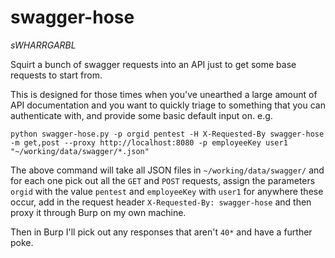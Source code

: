# swagger-hose

*sWHARRGARBL*

Squirt a bunch of swagger requests into an API just to get some base requests to start from.

This is designed for those times when you've unearthed a large amount of API documentation and you want to quickly triage to something that you can authenticate with, and provide some basic default input on. e.g.

```
python swagger-hose.py -p orgid pentest -H X-Requested-By swagger-hose -m get,post --proxy http://localhost:8080 -p employeeKey user1 "~/working/data/swagger/*.json"
```

The above command will take all JSON files in `~/working/data/swagger/` and for each one pick out all the `GET` and `POST` requests, assign the parameters `orgid` with the value `pentest` and `employeeKey` with `user1` for anywhere these occur, add in the request header `X-Requested-By: swagger-hose` and then proxy it through Burp on my own machine.

Then in Burp I'll pick out any responses that aren't `40*` and have a further poke.
